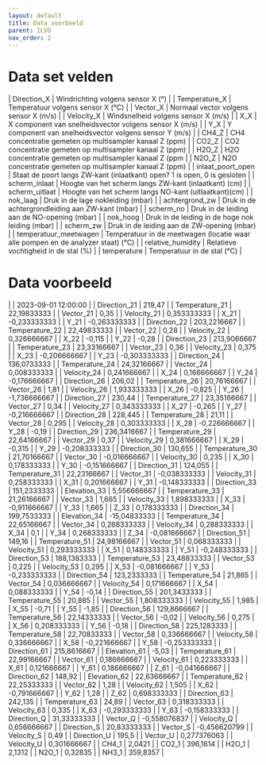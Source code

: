 ```yaml
---
layout: default
title: Data voorbeeld
parent: ILVO
nav_order: 2
---
```


# Data set velden

| Direction_X | Windrichting volgens sensor X (°) |
| Temperature_X | Temperatuur volgens sensor X (°C) |
| Vector_X | Normaal vector volgens sensor X (m/s) |
| Velocity_X | Windsnelheid volgens sensor X (m/s) |
| X_X | X component van snelheidsvector volgens sensor X (m/s) |
| Y_X | Y component van snelheidsvector volgens sensor Y (m/s) |
| CH4_Z | CH4 concentratie gemeten op multisampler kanaal Z (ppm) |
| CO2_Z | CO2 concentratie gemeten op multisampler kanaal Z (ppm) |
| H2O_Z | H2O concentratie gemeten op multisampler kanaal Z (ppm |
| N2O_Z | N2O concentratie gemeten op multisampler kanaal Z (ppm) |
| inlaat_poort_open | Staat de poort langs ZW-kant (inlaatkant) open? 1 is open, 0 is gesloten |
| scherm_inlaat | Hoogte van het scherm langs ZW-kant (inlaatkant) (cm) |
| scherm_uitlaat | Hoogte van het scherm langs NO-kant (uitlaatkant)(cm) |
| nok_laag | Druk in de lage nokleiding (mbar) |
| achtergrond_zw | Druk in de achtergrondleiding aan ZW-kant (mbar) |
| scherm_no | Druk in de leiding aan de NO-opening (mbar) |
| nok_hoog | Druk in de leiding in de hoge nok leiding (mbar) |
| scherm_zw | Druk in de leiding aan de ZW-opening (mbar) |
| temperatuur_meetwagen | Temperatuur in de meetwagen (locatie waar alle pompen en de analyzer staat) (°C) |
| relative_humidity | Relatieve vochtigheid in de stal (%) |
| temperature | Temperatuur in de stal (°C) |

# Data voorbeeld

|  | 2023-09-01 12:00:00 |
| Direction_21 | 219,47 |
| Temperature_21 | 22,19833333 |
| Vector_21 | 0,35 |
| Velocity_21 | 0,353333333 |
| X_21 | -0,233333333 |
| Y_21 | -0,263333333 |
| Direction_22 | 203,2216667 |
| Temperature_22 | 22,49833333 |
| Vector_22 | 0,28 |
| Velocity_22 | 0,326666667 |
| X_22 | -0,115 |
| Y_22 | -0,28 |
| Direction_23 | 213,9066667 |
| Temperature_23 | 23,33166667 |
| Vector_23 | 0,36 |
| Velocity_23 | 0,375 |
| X_23 | -0,206666667 |
| Y_23 | -0,303333333 |
| Direction_24 | 136,0733333 |
| Temperature_24 | 24,32166667 |
| Vector_24 | 0,008333333 |
| Velocity_24 | 0,241666667 |
| X_24 | 0,166666667 |
| Y_24 | -0,176666667 |
| Direction_26 | 206,02 |
| Temperature_26 | 20,76166667 |
| Vector_26 | 1,81 |
| Velocity_26 | 1,933333333 |
| X_26 | -0,825 |
| Y_26 | -1,736666667 |
| Direction_27 | 230,44 |
| Temperature_27 | 23,35166667 |
| Vector_27 | 0,34 |
| Velocity_27 | 0,343333333 |
| X_27 | -0,265 |
| Y_27 | -0,216666667 |
| Direction_28 | 228,445 |
| Temperature_28 | 21,11 |
| Vector_28 | 0,295 |
| Velocity_28 | 0,303333333 |
| X_28 | -0,226666667 |
| Y_28 | -0,19 |
| Direction_29 | 236,3416667 |
| Temperature_29 | 22,64166667 |
| Vector_29 | 0,37 |
| Velocity_29 | 0,381666667 |
| X_29 | -0,315 |
| Y_29 | -0,208333333 |
| Direction_30 | 130,655 |
| Temperature_30 | 21,70166667 |
| Vector_30 | -0,016666667 |
| Velocity_30 | 0,235 |
| X_30 | 0,178333333 |
| Y_30 | -0,151666667 |
| Direction_31 | 124,055 |
| Temperature_31 | 22,23166667 |
| Vector_31 | -0,038333333 |
| Velocity_31 | 0,258333333 |
| X_31 | 0,201666667 |
| Y_31 | -0,148333333 |
| Direction_33 | 151,2333333 |
| Elevation_33 | 5,556666667 |
| Temperature_33 | 21,26166667 |
| Vector_33 | 1,665 |
| Velocity_33 | 1,898333333 |
| X_33 | -0,911666667 |
| Y_33 | 1,665 |
| Z_33 | 0,178333333 |
| Direction_34 | 199,7533333 |
| Elevation_34 | -15,04833333 |
| Temperature_34 | 22,65166667 |
| Vector_34 | 0,268333333 |
| Velocity_34 | 0,288333333 |
| X_34 | 0,1 |
| Y_34 | 0,268333333 |
| Z_34 | -0,081666667 |
| Direction_51 | 149,16 |
| Temperature_51 | 24,98166667 |
| Vector_51 | 0,068333333 |
| Velocity_51 | 0,293333333 |
| X_51 | 0,148333333 |
| Y_51 | -0,248333333 |
| Direction_53 | 188,1383333 |
| Temperature_53 | 23,48833333 |
| Vector_53 | 0,225 |
| Velocity_53 | 0,295 |
| X_53 | -0,081666667 |
| Y_53 | -0,233333333 |
| Direction_54 | 123,2333333 |
| Temperature_54 | 21,865 |
| Vector_54 | 0,036666667 |
| Velocity_54 | 0,171666667 |
| X_54 | 0,088333333 |
| Y_54 | -0,14 |
| Direction_55 | 201,3433333 |
| Temperature_55 | 20,885 |
| Vector_55 | 1,808333333 |
| Velocity_55 | 1,985 |
| X_55 | -0,71 |
| Y_55 | -1,85 |
| Direction_56 | 129,8666667 |
| Temperature_56 | 22,14333333 |
| Vector_56 | -0,02 |
| Velocity_56 | 0,275 |
| X_56 | 0,208333333 |
| Y_56 | -0,18 |
| Direction_58 | 225,1283333 |
| Temperature_58 | 22,70833333 |
| Vector_58 | 0,336666667 |
| Velocity_58 | 0,336666667 |
| X_58 | -0,221666667 |
| Y_58 | -0,253333333 |
| Direction_61 | 215,8616667 |
| Elevation_61 | -5,03 |
| Temperature_61 | 22,99166667 |
| Vector_61 | 0,186666667 |
| Velocity_61 | 0,223333333 |
| X_61 | 0,121666667 |
| Y_61 | 0,186666667 |
| Z_61 | -0,041666667 |
| Direction_62 | 148,92 |
| Elevation_62 | 22,63666667 |
| Temperature_62 | 22,25333333 |
| Vector_62 | 1,28 |
| Velocity_62 | 1,505 |
| X_62 | -0,791666667 |
| Y_62 | 1,28 |
| Z_62 | 0,698333333 |
| Direction_63 | 242,135 |
| Temperature_63 | 24,89 |
| Vector_63 | 0,318333333 |
| Velocity_63 | 0,335 |
| X_63 | -0,293333333 |
| Y_63 | -0,158333333 |
| Direction_Q | 31,33333333 |
| Vector_Q | -0,558076837 |
| Velocity_Q | 0,656666667 |
| Direction_S | 20,83333333 |
| Vector_S | -0,456620799 |
| Velocity_S | 0,49 |
| Direction_U | 195,5 |
| Vector_U | 0,277376063 |
| Velocity_U | 0,301666667 |
| CH4_1 | 2,0421 |
| CO2_1 | 396,1614 |
| H2O_1 | 2,1312 |
| N2O_1 | 0,32835 |
| NH3_1 | 359,8357 |



